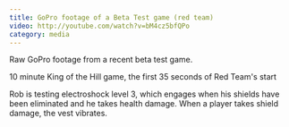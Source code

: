 ```yaml
---
title: GoPro footage of a Beta Test game (red team)
video: http://youtube.com/watch?v=bM4cz5bfQPo
category: media
---
```


Raw GoPro footage from a recent beta test game.

10 minute King of the Hill game, the first 35 seconds of Red Team's start

Rob is testing electroshock level 3, which engages when his shields have been eliminated and he takes health damage. When a player takes shield damage, the vest vibrates.
